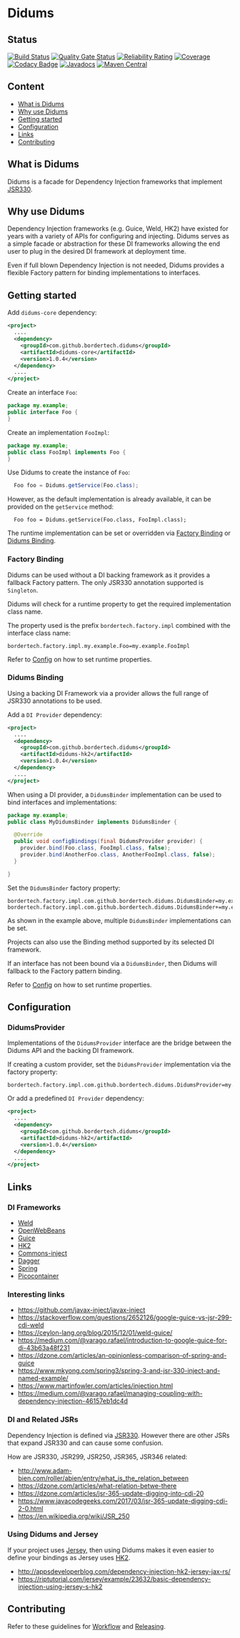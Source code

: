 # Didums

## Status

[![Build Status](https://github.com/BorderTech/didums/actions/workflows/github-actions-build.yml/badge.svg)](https://github.com/BorderTech/didums/actions/workflows/github-actions-build.yml)
[![Quality Gate Status](https://sonarcloud.io/api/project_badges/measure?project=bordertech-didums&metric=alert_status)](https://sonarcloud.io/dashboard?id=bordertech-didums)
[![Reliability Rating](https://sonarcloud.io/api/project_badges/measure?project=bordertech-didums&metric=reliability_rating)](https://sonarcloud.io/dashboard?id=bordertech-didums)
[![Coverage](https://sonarcloud.io/api/project_badges/measure?project=bordertech-didums&metric=coverage)](https://sonarcloud.io/dashboard?id=bordertech-didums)
[![Codacy Badge](https://api.codacy.com/project/badge/Grade/60fbedbceee84805a244d89182a41310)](https://www.codacy.com/app/BorderTech/didums?utm_source=github.com&amp;utm_medium=referral&amp;utm_content=BorderTech/didums&amp;utm_campaign=Badge_Grade)
[![Javadocs](https://www.javadoc.io/badge/com.github.bordertech.didums/didums-core.svg)](https://www.javadoc.io/doc/com.github.bordertech.didums/didums-core)
[![Maven Central](https://img.shields.io/maven-central/v/com.github.bordertech.didums/didums-core.svg?label=Maven%20Central)](https://search.maven.org/search?q=g:%22com.github.bordertech.didums%22%20AND%20a:%22didums-core%22)

## Content

- [What is Didums](#what-is-didums)
- [Why use Didums](#why-use-didums)
- [Getting started](#getting-started)
- [Configuration](#configuration)
- [Links](#links)
- [Contributing](#contributing)

## What is Didums

Didums is a facade for Dependency Injection frameworks that implement [JSR330](http://javax-inject.github.io/javax-inject/).

## Why use Didums

Dependency Injection frameworks (e.g. Guice, Weld, HK2) have existed for years with a variety of APIs for configuring and injecting. Didums serves as a simple facade or abstraction for these DI frameworks allowing the end user to plug in the desired DI framework at deployment time.

Even if full blown Dependency Injection is not needed, Didums provides a flexible Factory pattern for binding implementations to interfaces.

## Getting started

Add `didums-core` dependency:

``` xml
<project>
  ....
  <dependency>
    <groupId>com.github.bordertech.didums</groupId>
    <artifactId>didums-core</artifactId>
    <version>1.0.4</version>
  </dependency>
  ....
</project>
```

Create an interface `Foo`:

``` java
package my.example;
public interface Foo {
}
```

Create an implementation `FooImpl`:

``` java
package my.example;
public class FooImpl implements Foo {
}
```

Use Didums to create the instance of `Foo`:

``` java
  Foo foo = Didums.getService(Foo.class);
```

However, as the default implementation is already available, it can be provided on the `getService` method:

```
  Foo foo = Didums.getService(Foo.class, FooImpl.class);
```

The runtime implementation can be set or overridden via [Factory Binding](#factory-binding) or [Didums Binding](#didums-binding).

### Factory Binding

Didums can be used without a DI backing framework as it provides a fallback Factory pattern. The only JSR330 annotation supported is `Singleton`.

Didums will check for a runtime property to get the required implementation class name.

The property used is the prefix `bordertech.factory.impl` combined with the interface class name:

```
bordertech.factory.impl.my.example.Foo=my.example.FooImpl
```

Refer to [Config](https://github.com/BorderTech/java-config) on how to set runtime properties.

### Didums Binding

Using a backing DI Framework via a provider allows the full range of JSR330 annotations to be used.

Add a `DI Provider` dependency:

``` xml
<project>
  ....
  <dependency>
    <groupId>com.github.bordertech.didums</groupId>
    <artifactId>didums-hk2</artifactId>
    <version>1.0.4</version>
  </dependency>
  ....
</project>
```

When using a DI provider, a `DidumsBinder` implementation can be used to bind interfaces and implementations:

``` java
package my.example;
public class MyDidumsBinder implements DidumsBinder {

  @Override
  public void configBindings(final DidumsProvider provider) {
    provider.bind(Foo.class, FooImpl.class, false);
    provider.bind(AnotherFoo.class, AnotherFooImpl.class, false);
  }

}
```

Set the `DidumsBinder` factory property:

```
bordertech.factory.impl.com.github.bordertech.didums.DidumsBinder=my.example.MyDidumsBinder
bordertech.factory.impl.com.github.bordertech.didums.DidumsBinder+=my.example.AnotherDidumsBinder
```

As shown in the example above, multiple `DidumsBinder` implementations can be set.

Projects can also use the Binding method supported by its selected DI framework.

If an interface has not been bound via a `DidumsBinder`, then Didums will fallback to the Factory pattern binding.

Refer to [Config](https://github.com/BorderTech/java-config) on how to set runtime properties.

## Configuration

### DidumsProvider

Implementations of the `DidumsProvider` interface are the bridge between the Didums API and the backing DI framework.

If creating a custom provider, set the `DidumsProvider` implementation via the factory property:

```
bordertech.factory.impl.com.github.bordertech.didums.DidumsProvider=my.didums.DidumsProviderImpl
```

Or add a predefined `DI Provider` dependency:

``` xml
<project>
  ....
  <dependency>
    <groupId>com.github.bordertech.didums</groupId>
    <artifactId>didums-hk2</artifactId>
    <version>1.0.4</version>
  </dependency>
  ....
</project>
```

## Links

### DI Frameworks

- [Weld](http://weld.cdi-spec.org)
- [OpenWebBeans](http://openwebbeans.apache.org)
- [Guice](https://github.com/google/guice)
- [HK2](https://javaee.github.io/hk2)
- [Commons-inject](https://commons.apache.org/sandbox/commons-inject)
- [Dagger](https://github.com/google/dagger)
- [Spring](https://docs.spring.io/spring/docs/4.3.12.RELEASE/spring-framework-reference/htmlsingle/#overview-dependency-injection)
- [Picocontainer](http://picocontainer.com/)

### Interesting links

- https://github.com/javax-inject/javax-inject
- https://stackoverflow.com/questions/2652126/google-guice-vs-jsr-299-cdi-weld
- https://ceylon-lang.org/blog/2015/12/01/weld-guice/
- https://medium.com/@varago.rafael/introduction-to-google-guice-for-di-43b63a48f231
- https://dzone.com/articles/an-opinionless-comparison-of-spring-and-guice
- https://www.mkyong.com/spring3/spring-3-and-jsr-330-inject-and-named-example/
- https://www.martinfowler.com/articles/injection.html
- https://medium.com/@varago.rafael/managing-coupling-with-dependency-injection-46157eb1dc4d

### DI and Related JSRs

Dependency Injection is defined via [JSR330](http://javax-inject.github.io/javax-inject/). However there are other JSRs that expand JSR330 and can cause some confusion.

How are JSR330, JSR299, JSR250, JSR365, JSR346 related:

- http://www.adam-bien.com/roller/abien/entry/what_is_the_relation_between
- https://dzone.com/articles/what-relation-betwe-there
- https://dzone.com/articles/jsr-365-update-digging-into-cdi-20
- https://www.javacodegeeks.com/2017/03/jsr-365-update-digging-cdi-2-0.html
- https://en.wikipedia.org/wiki/JSR_250

### Using Didums and Jersey

If your project uses [Jersey](https://jersey.github.io/), then using Didums makes it even easier to define your bindings as Jersey uses [HK2](https://javaee.github.io/hk2).

- http://appsdeveloperblog.com/dependency-injection-hk2-jersey-jax-rs/
- https://riptutorial.com/jersey/example/23632/basic-dependency-injection-using-jersey-s-hk2

## Contributing

Refer to these guidelines for [Workflow](https://github.com/BorderTech/java-common/wiki/Workflow) and [Releasing](https://github.com/BorderTech/java-common/wiki/Releasing).
